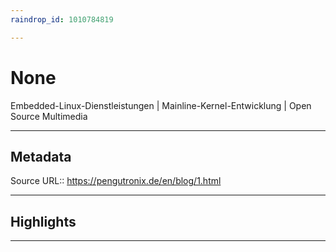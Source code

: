 ```yaml
---
raindrop_id: 1010784819

---
```


# None
Embedded-Linux-Dienstleistungen | Mainline-Kernel-Entwicklung | Open Source Multimedia
___
## Metadata
Source URL:: https://pengutronix.de/en/blog/1.html


___
## Highlights
___